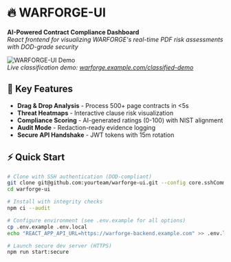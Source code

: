 # 🔥 WARFORGE-UI

**AI-Powered Contract Compliance Dashboard**  
*React frontend for visualizing WARFORGE's real-time PDF risk assessments with DOD-grade security*

![WARFORGE-UI Demo](https://github.com/yourteam/warforge-ui/blob/main/docs/demo.gif?raw=true)  
*Live classification demo: [warforge.example.com/classified-demo](https://warforge.example.com/classified-demo)*

## 🚀 Key Features
- **Drag & Drop Analysis** - Process 500+ page contracts in <5s
- **Threat Heatmaps** - Interactive clause risk visualization
- **Compliance Scoring** - AI-generated ratings (0-100) with NIST alignment
- **Audit Mode** - Redaction-ready evidence logging
- **Secure API Handshake** - JWT tokens with 15m rotation

## ⚡ Quick Start
```bash
# Clone with SSH authentication (DOD-compliant)
git clone git@github.com:yourteam/warforge-ui.git --config core.sshCommand="ssh -i $DEPLOY_KEY_PATH"
cd warforge-ui

# Install with integrity checks
npm ci --audit

# Configure environment (see .env.example for all options)
cp .env.example .env.local
echo "REACT_APP_API_URL=https://warforge-backend.example.com" >> .env.local

# Launch secure dev server (HTTPS)
npm run start:secure
